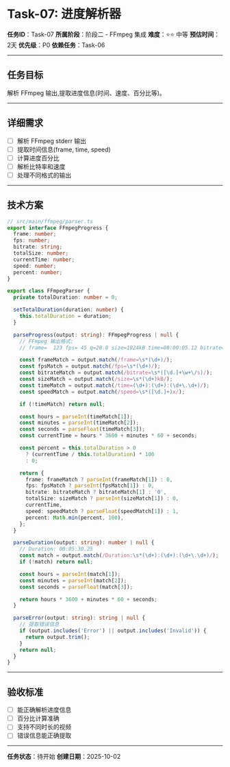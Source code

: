# Task-07: 进度解析器

**任务ID**：Task-07
**所属阶段**：阶段二 - FFmpeg 集成
**难度**：⭐⭐ 中等
**预估时间**：2天
**优先级**：P0
**依赖任务**：Task-06

---

## 任务目标

解析 FFmpeg 输出,提取进度信息(时间、速度、百分比等)。

---

## 详细需求

- [ ] 解析 FFmpeg stderr 输出
- [ ] 提取时间信息(frame, time, speed)
- [ ] 计算进度百分比
- [ ] 解析比特率和速度
- [ ] 处理不同格式的输出

---

## 技术方案

```typescript
// src/main/ffmpeg/parser.ts
export interface FFmpegProgress {
  frame: number;
  fps: number;
  bitrate: string;
  totalSize: number;
  currentTime: number;
  speed: number;
  percent: number;
}

export class FFmpegParser {
  private totalDuration: number = 0;

  setTotalDuration(duration: number) {
    this.totalDuration = duration;
  }

  parseProgress(output: string): FFmpegProgress | null {
    // FFmpeg 输出格式:
    // frame=  123 fps= 45 q=28.0 size=1024kB time=00:00:05.12 bitrate=1638.4kbits/s speed=1.87x

    const frameMatch = output.match(/frame=\s*(\d+)/);
    const fpsMatch = output.match(/fps=\s*(\d+)/);
    const bitrateMatch = output.match(/bitrate=\s*([\d.]+\w+\/s)/);
    const sizeMatch = output.match(/size=\s*(\d+)kB/);
    const timeMatch = output.match(/time=(\d+):(\d+):(\d+\.\d+)/);
    const speedMatch = output.match(/speed=\s*([\d.]+)x/);

    if (!timeMatch) return null;

    const hours = parseInt(timeMatch[1]);
    const minutes = parseInt(timeMatch[2]);
    const seconds = parseFloat(timeMatch[3]);
    const currentTime = hours * 3600 + minutes * 60 + seconds;

    const percent = this.totalDuration > 0
      ? (currentTime / this.totalDuration) * 100
      : 0;

    return {
      frame: frameMatch ? parseInt(frameMatch[1]) : 0,
      fps: fpsMatch ? parseInt(fpsMatch[1]) : 0,
      bitrate: bitrateMatch ? bitrateMatch[1] : '0',
      totalSize: sizeMatch ? parseInt(sizeMatch[1]) : 0,
      currentTime,
      speed: speedMatch ? parseFloat(speedMatch[1]) : 1,
      percent: Math.min(percent, 100),
    };
  }

  parseDuration(output: string): number | null {
    // Duration: 00:05:30.25
    const match = output.match(/Duration:\s*(\d+):(\d+):(\d+\.\d+)/);
    if (!match) return null;

    const hours = parseInt(match[1]);
    const minutes = parseInt(match[2]);
    const seconds = parseFloat(match[3]);

    return hours * 3600 + minutes * 60 + seconds;
  }

  parseError(output: string): string | null {
    // 提取错误信息
    if (output.includes('Error') || output.includes('Invalid')) {
      return output.trim();
    }
    return null;
  }
}
```

---

## 验收标准

- [ ] 能正确解析进度信息
- [ ] 百分比计算准确
- [ ] 支持不同时长的视频
- [ ] 错误信息能正确提取

---

**任务状态**：待开始
**创建日期**：2025-10-02

